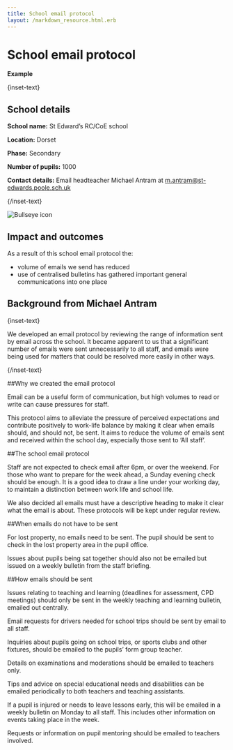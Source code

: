 ```yaml
---
title: School email protocol
layout: /markdown_resource.html.erb
---
```


# School email protocol

<strong class="govuk-tag">Example</strong>

{inset-text}

## School details

**School name:** St Edward’s RC/CoE school

**Location:** Dorset

**Phase:** Secondary

**Number of pupils:** 1000

**Contact details:** Email headteacher Michael Antram at <m.antram@st-edwards.poole.sch.uk> 

{/inset-text}

<div class="govuk-grid-row dfe-width-container">
  <div class="govuk-grid-column-full">
    <div class="info-box">
      <div class="info-box__corner">
        <img src="/assets/images/bullseye.svg" alt="Bullseye icon">
      </div>
      <h2 class="govuk-heading-m">
        Impact and outcomes
      </h2>
      <p>
        As a result of this school email protocol the: 
      </p>
      <p>
        <ul>
          <li>volume of emails we send has reduced</li>
          <li>use of centralised bulletins has gathered important general communications into one place</li>
        </ul>
      </p>
    </div>
  </div>
</div>

## Background from Michael Antram 

{inset-text}

We developed an email protocol by reviewing the range of information sent by email across the school. It became apparent to us that a significant number of emails were sent unnecessarily to all staff, and emails were being used for matters that could be resolved more easily in other ways. 

{/inset-text}

##Why we created the email protocol  

Email can be a useful form of communication, but high volumes to read or write can cause pressures for staff.  

This protocol aims to alleviate the pressure of perceived expectations and contribute positively to work-life balance by making it clear when emails should, and should not, be sent. It aims to reduce the volume of emails sent and received within the school day, especially those sent to ‘All staff’.  

##The school email protocol 

Staff are not expected to check email after 6pm, or over the weekend. For those who want to prepare for the week ahead, a Sunday evening check should be enough. It is a good idea to draw a line under your working day, to maintain a distinction between work life and school life. 

We also decided all emails must have a descriptive heading to make it clear what the email is about. These protocols will be kept under regular review.   

##When emails do not have to be sent 

For lost property, no emails need to be sent. The pupil should be sent to check in the lost property area in the pupil office. 

Issues about pupils being sat together should also not be emailed but issued on a weekly bulletin from the staff briefing. 

##How emails should be sent 

Issues relating to teaching and learning (deadlines for assessment, CPD meetings) should only be sent in the weekly teaching and learning bulletin, emailed out centrally. 

Email requests for drivers needed for school trips should be sent by email to all staff. 

Inquiries about pupils going on school trips, or sports clubs and other fixtures, should be emailed to the pupils’ form group teacher. 

Details on examinations and moderations should be emailed to teachers only. 

Tips and advice on special educational needs and disabilities can be emailed periodically to both teachers and teaching assistants. 

If a pupil is injured or needs to leave lessons early, this will be emailed in a weekly bulletin on Monday to all staff. This includes other information on events taking place in the week.  

Requests or information on pupil mentoring should be emailed to teachers involved.  
